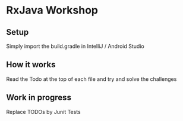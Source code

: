 # RxJava Workshop #

## Setup ##

Simply import the build.gradle in IntelliJ / Android Studio

## How it works ##

Read the Todo at the top of each file and try and solve the challenges

## Work in progress ##

Replace TODOs by Junit Tests

